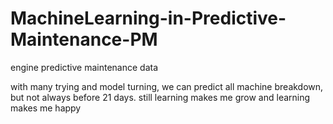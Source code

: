 # MachineLearning-in-Predictive-Maintenance-PM
engine predictive maintenance data


with many trying and model turning, we can predict all machine breakdown, but not always before 21 days. 
still learning makes me grow and learning makes me happy
